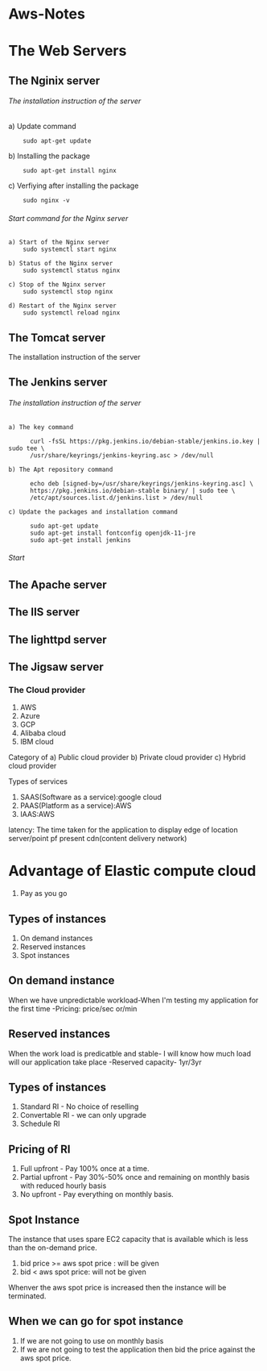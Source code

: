 # Aws-Notes

# The Web Servers
## The Nginix server
###### The installation instruction of the server
  
   a) Update command
   
        sudo apt-get update
   
   b) Installing the package
   
        sudo apt-get install nginx
   
   c) Verfiying after installing the package
   
        sudo nginx -v
        
###### Start command for the Nginx server

    a) Start of the Nginx server
        sudo systemctl start nginx
        
    b) Status of the Nginx server
        sudo systemctl status nginx
        
    c) Stop of the Nginx server
        sudo systemctl stop nginx
        
    d) Restart of the Nginx server
        sudo systemctl reload nginx
     
## The Tomcat server

  The installation instruction of the server
## The Jenkins server
######  The installation instruction of the server
  
    a) The key command
    
          curl -fsSL https://pkg.jenkins.io/debian-stable/jenkins.io.key | sudo tee \
          /usr/share/keyrings/jenkins-keyring.asc > /dev/null
    
    b) The Apt repository command
    
          echo deb [signed-by=/usr/share/keyrings/jenkins-keyring.asc] \
          https://pkg.jenkins.io/debian-stable binary/ | sudo tee \
          /etc/apt/sources.list.d/jenkins.list > /dev/null
    
    c) Update the packages and installation command
    
          sudo apt-get update
          sudo apt-get install fontconfig openjdk-11-jre
          sudo apt-get install jenkins
          
      
###### Start 
    
    
## The Apache server
## The IIS server
## The lighttpd server
## The Jigsaw server

### The Cloud provider
1) AWS
2) Azure
3) GCP
4) Alibaba cloud
5) IBM cloud

Category of 
a) Public cloud provider
b) Private cloud provider
c) Hybrid cloud provider

Types of services
1) SAAS(Software as a service):google cloud
2) PAAS(Platform as a service):AWS
3) IAAS:AWS

latency: The time taken for the application to display
edge of location server/point pf present
cdn(content delivery network)



# Advantage of Elastic compute cloud
1) Pay as you go

## Types of instances
1) On demand instances
2) Reserved instances
3) Spot instances

## On demand instance
When we have unpredictable workload-When I'm testing my application for the first time
-Pricing: price/sec or/min

## Reserved instances
When the work load is predicatble and stable- I will know how much load will our application take place
-Reserved capacity- 1yr/3yr

## Types of instances
1) Standard RI - No choice of reselling
2) Convertable RI - we can only upgrade
3) Schedule RI 

## Pricing of RI
1) Full upfront - Pay 100% once at a time.
2) Partial upfront - Pay 30%-50% once and remaining on monthly basis with reduced hourly basis
3) No upfront - Pay everything on monthly basis.


## Spot Instance
The instance that uses spare EC2 capacity that is available which is less than the on-demand price.
1) bid price >= aws spot price : will be given
2) bid < aws spot price: will not be given

Whenver the aws spot price is increased then the instance will be terminated.

## When we can go for spot instance
1) If we are not going to use on monthly basis
2) If we are not going to test the application then bid the price against the aws spot price.






